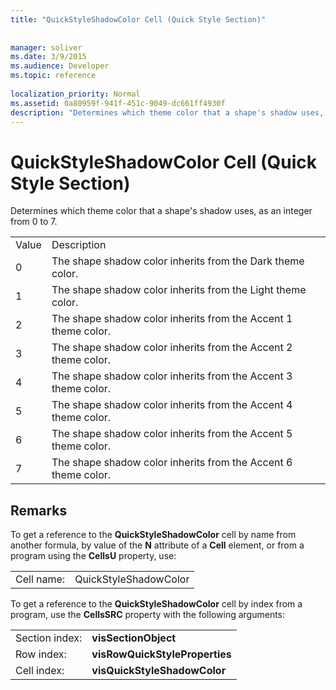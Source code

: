 ```yaml
---
title: "QuickStyleShadowColor Cell (Quick Style Section)"
 
 
manager: soliver
ms.date: 3/9/2015
ms.audience: Developer
ms.topic: reference
 
localization_priority: Normal
ms.assetid: 0a80959f-941f-451c-9049-dc661ff4930f
description: "Determines which theme color that a shape's shadow uses, as an integer from 0 to 7."
---
```


# QuickStyleShadowColor Cell (Quick Style Section)

Determines which theme color that a shape's shadow uses, as an integer from 0 to 7.
  
|||
|:-----|:-----|
|Value  <br/> |Description  <br/> |
|0  <br/> |The shape shadow color inherits from the Dark theme color.  <br/> |
|1  <br/> |The shape shadow color inherits from the Light theme color.  <br/> |
|2  <br/> |The shape shadow color inherits from the Accent 1 theme color.  <br/> |
|3  <br/> |The shape shadow color inherits from the Accent 2 theme color.  <br/> |
|4  <br/> |The shape shadow color inherits from the Accent 3 theme color.  <br/> |
|5  <br/> |The shape shadow color inherits from the Accent 4 theme color.  <br/> |
|6  <br/> |The shape shadow color inherits from the Accent 5 theme color.  <br/> |
|7  <br/> |The shape shadow color inherits from the Accent 6 theme color.  <br/> |
   
## Remarks

To get a reference to the **QuickStyleShadowColor** cell by name from another formula, by value of the **N** attribute of a **Cell** element, or from a program using the **CellsU** property, use: 
  
|||
|:-----|:-----|
| Cell name:  <br/> | QuickStyleShadowColor  <br/> |
   
To get a reference to the **QuickStyleShadowColor** cell by index from a program, use the **CellsSRC** property with the following arguments: 
  
|||
|:-----|:-----|
| Section index:  <br/> |**visSectionObject** <br/> |
| Row index:  <br/> |**visRowQuickStyleProperties** <br/> |
| Cell index:  <br/> |**visQuickStyleShadowColor** <br/> |
   

